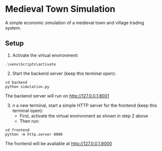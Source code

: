 # Medieval Town Simulation

A simple economic simulation of a medieval town and village trading system.

## Setup

1. Activate the virtual environment:

```
.\venv\Scripts\activate
```

2. Start the backend server (keep this terminal open):

```
cd backend
python simulation.py
```

The backend server will run on http://127.0.0.1:8001

3. n a new terminal, start a simple HTTP server for the frontend (keep this terminal open):
   - First, activate the virtual environment as shown in step 2 above
   - Then run:

```
cd frontend
python -m http.server 8000
```

The frontend will be available at http://127.0.0.1:8000
